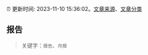 :alarm_clock: 更新时间: 2023-11-10 15:36:02。[文章来源](/README.md)、[文章分类](/TAGS.md)

## 报告


> 关键字：`报告`、`月报`



